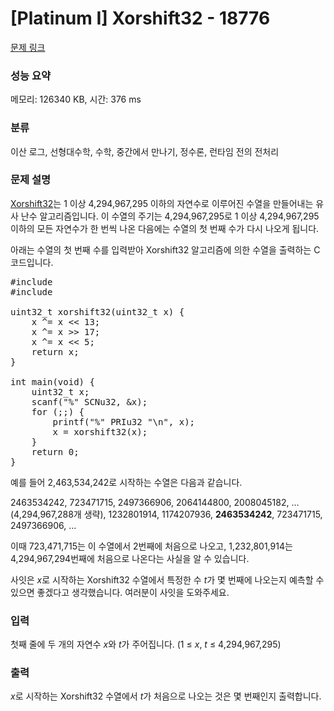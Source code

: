 # [Platinum I] Xorshift32 - 18776 

[문제 링크](https://www.acmicpc.net/problem/18776) 

### 성능 요약

메모리: 126340 KB, 시간: 376 ms

### 분류

이산 로그, 선형대수학, 수학, 중간에서 만나기, 정수론, 런타임 전의 전처리

### 문제 설명

<p><a href="https://en.wikipedia.org/wiki/Xorshift">Xorshift32</a>는 1 이상 4,294,967,295 이하의 자연수로 이루어진 수열을 만들어내는 유사 난수 알고리즘입니다. 이 수열의 주기는 4,294,967,295로 1 이상 4,294,967,295 이하의 모든 자연수가 한 번씩 나온 다음에는 수열의 첫 번째 수가 다시 나오게 됩니다.</p>

<p>아래는 수열의 첫 번째 수를 입력받아 Xorshift32 알고리즘에 의한 수열을 출력하는 C 코드입니다.</p>

<pre class="brush:c++; toolbar:false;">#include <stdio.h>
#include <inttypes.h>

uint32_t xorshift32(uint32_t x) {
    x ^= x << 13;
    x ^= x >> 17;
    x ^= x << 5;
    return x;
}

int main(void) {
    uint32_t x;
    scanf("%" SCNu32, &x);
    for (;;) {
        printf("%" PRIu32 "\n", x);
        x = xorshift32(x);
    }
    return 0;
}</pre>

<p>예를 들어 2,463,534,242로 시작하는 수열은 다음과 같습니다.</p>

<p>2463534242, 723471715, 2497366906, 2064144800, 2008045182, ...(4,294,967,288개 생략), 1232801914, 1174207936, <strong>2463534242</strong>, 723471715, 2497366906, ...</p>

<p>이때 723,471,715는 이 수열에서 2번째에 처음으로 나오고, 1,232,801,914는 4,294,967,294번째에 처음으로 나온다는 사실을 알 수 있습니다.</p>

<p>사잇은 <em>x</em>로 시작하는 Xorshift32 수열에서 특정한 수 <em>t</em>가 몇 번째에 나오는지 예측할 수 있으면 좋겠다고 생각했습니다. 여러분이 사잇을 도와주세요.</p>

### 입력 

 <p>첫째 줄에 두 개의 자연수 <em>x</em>와 <em>t</em>가 주어집니다. (1 ≤ <em>x</em>, <em>t</em> ≤ 4,294,967,295)</p>

### 출력 

 <p><em>x</em>로 시작하는 Xorshift32 수열에서 <em>t</em>가 처음으로 나오는 것은 몇 번째인지 출력합니다.</p>

